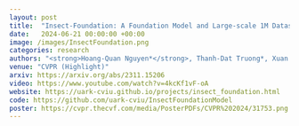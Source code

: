 ```yaml
---
layout: post
title:  "Insect-Foundation: A Foundation Model and Large-scale 1M Dataset for Visual Insect Understanding"
date:   2024-06-21 00:00:00 +00:00
image: /images/InsectFoundation.png
categories: research
authors: "<strong>Hoang-Quan Nguyen*</strong>, Thanh-Dat Truong*, Xuan Bac Nguyen, Ashley Dowling, Xin Li, and Khoa Luu"
venue: "CVPR (Highlight)"
arxiv: https://arxiv.org/abs/2311.15206
video: https://www.youtube.com/watch?v=4kcKf1vF-oA
website: https://uark-cviu.github.io/projects/insect_foundation.html
code: https://github.com/uark-cviu/InsectFoundationModel
poster: https://cvpr.thecvf.com/media/PosterPDFs/CVPR%202024/31753.png
---
```

